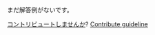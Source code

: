 
まだ解答例がないです。

[コントリビュートしませんか](https://github.com/BFEdev/BFE.dev-solutions/blob/main/quiz/precedence_ja.md)?  [Contribute guideline](https://github.com/BFEdev/BFE.dev-solutions#how-to-contribute)
